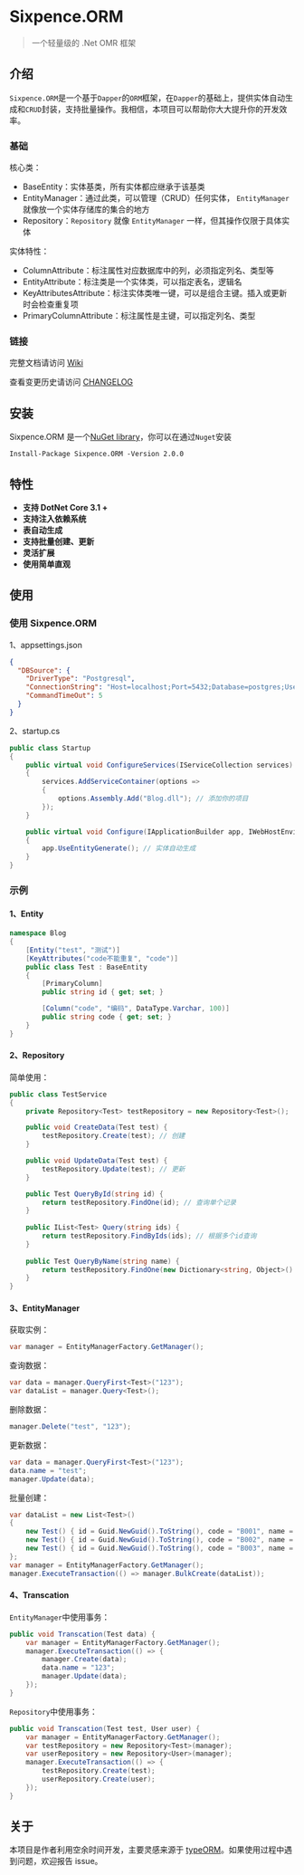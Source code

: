 # Sixpence.ORM

> 一个轻量级的 .Net OMR 框架

## 介绍

`Sixpence.ORM`是一个基于`Dapper`的`ORM`框架，在`Dapper`的基础上，提供实体自动生成和`CRUD`封装，支持批量操作。我相信，本项目可以帮助你大大提升你的开发效率。

### 基础

核心类：

+ BaseEntity：实体基类，所有实体都应继承于该基类
+ EntityManager：通过此类，可以管理（CRUD）任何实体， `EntityManager` 就像放一个实体存储库的集合的地方
+ Repository：`Repository` 就像 `EntityManager` 一样，但其操作仅限于具体实体

实体特性：

+ ColumnAttribute：标注属性对应数据库中的列，必须指定列名、类型等
+ EntityAttribute：标注类是一个实体类，可以指定表名，逻辑名
+ KeyAttributesAttribute：标注实体类唯一键，可以是组合主键。插入或更新时会检查重复项
+ PrimaryColumnAttribute：标注属性是主键，可以指定列名、类型

### 链接

完整文档请访问 [Wiki](https://github.com/CarlDuFromChina/Sixpence.ORM/wiki)

查看变更历史请访问 [CHANGELOG](https://github.com/CarlDuFromChina/Sixpence.ORM/blob/master/CHANGELOG.md)

## 安装

Sixpence.ORM 是一个[NuGet library](https://www.nuget.org/packages/Dapper)，你可以在通过`Nuget`安装

```shell
Install-Package Sixpence.ORM -Version 2.0.0
```

## 特性

+ **支持 DotNet Core 3.1 +**
+ **支持注入依赖系统**
+ **表自动生成**
+ **支持批量创建、更新**
+ **灵活扩展**
+ **使用简单直观**

## 使用

### 使用 Sixpence.ORM

1、appsettings.json

```json
{
  "DBSource": {
    "DriverType": "Postgresql",
    "ConnectionString": "Host=localhost;Port=5432;Database=postgres;Username=postgres;Password=123123;",
    "CommandTimeOut": 5
  }
}
```

2、startup.cs

```csharp
public class Startup
{
    public virtual void ConfigureServices(IServiceCollection services)
    {
        services.AddServiceContainer(options =>
        {
            options.Assembly.Add("Blog.dll"); // 添加你的项目
        });
    }

    public virtual void Configure(IApplicationBuilder app, IWebHostEnvironment env, IHttpContextAccessor accessor)
    {
        app.UseEntityGenerate(); // 实体自动生成
    }
}
```

### 示例

#### 1、Entity

```csharp
namespace Blog
{
    [Entity("test", "测试")]
    [KeyAttributes("code不能重复", "code")]
    public class Test : BaseEntity
    {
        [PrimaryColumn]
        public string id { get; set; }

        [Column("code", "编码", DataType.Varchar, 100)]
        public string code { get; set; }
    }
}
```

#### 2、Repository

简单使用：

```csharp
public class TestService
{
    private Repository<Test> testRepository = new Repository<Test>();

    public void CreateData(Test test) {
        testRepository.Create(test); // 创建
    }

    public void UpdateData(Test test) {
        testRepository.Update(test); // 更新
    }

    public Test QueryById(string id) {
        return testRepository.FindOne(id); // 查询单个记录
    }
    
    public IList<Test> Query(string ids) {
        return testRepository.FindByIds(ids); // 根据多个id查询
    }
    
    public Test QueryByName(string name) {
        return testRepository.FindOne(new Dictionary<string, Object>() { { "name", name } }); // 条件查询
    }
}
```

#### 3、EntityManager

获取实例：

```csharp
var manager = EntityManagerFactory.GetManager();
```

查询数据：

```csharp
var data = manager.QueryFirst<Test>("123");
var dataList = manager.Query<Test>();
```

删除数据：

```csharp
manager.Delete("test", "123");
```

更新数据：

```csharp
var data = manager.QueryFirst<Test>("123");
data.name = "test";
manager.Update(data);
```

批量创建：

```csharp
var dataList = new List<Test>()
{
    new Test() { id = Guid.NewGuid().ToString(), code = "B001", name = "测试1", created_at = DateTime.Now, created_by = "user", created_by_name = "user", updated_at = DateTime.Now, updated_by = "user", updated_by_name = "user" },
    new Test() { id = Guid.NewGuid().ToString(), code = "B002", name = "测试2" , created_at = DateTime.Now, created_by = "user", created_by_name = "user", updated_at = DateTime.Now, updated_by = "user", updated_by_name = "user" },
    new Test() { id = Guid.NewGuid().ToString(), code = "B003", name = "测试3", created_at = DateTime.Now, created_by = "user", created_by_name = "user", updated_at = DateTime.Now, updated_by = "user", updated_by_name = "user" },
};
var manager = EntityManagerFactory.GetManager();
manager.ExecuteTransaction(() => manager.BulkCreate(dataList));
```

#### 4、Transcation

`EntityManager`中使用事务：

```csharp
public void Transcation(Test data) {
    var manager = EntityManagerFactory.GetManager();
    manager.ExecuteTransaction(() => {
        manager.Create(data);
        data.name = "123";
        manager.Update(data);
    });
}
```

`Repository`中使用事务：

```csharp
public void Transcation(Test test, User user) {
    var manager = EntityManagerFactory.GetManager();
    var testRepository = new Repository<Test>(manager);
    var userRepository = new Repository<User>(manager);
    manager.ExecuteTransaction(() => {
        testRepository.Create(test);
        userRepository.Create(user);
    });
}
```

## 关于

本项目是作者利用空余时间开发，主要灵感来源于 [typeORM](https://typeorm.io/#/)。如果使用过程中遇到问题，欢迎报告 issue。
